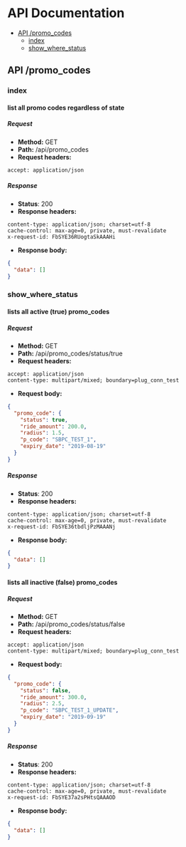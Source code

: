 # API Documentation

  * [API /promo_codes](#api-promo_codes)
    * [index](#api-promo_codes-index)
    * [show_where_status](#api-promo_codes-show_where_status)

## API /promo_codes
### <a id=api-promo_codes-index></a>index
#### list all promo codes regardless of state
##### Request
* __Method:__ GET
* __Path:__ /api/promo_codes
* __Request headers:__
```
accept: application/json
```

##### Response
* __Status__: 200
* __Response headers:__
```
content-type: application/json; charset=utf-8
cache-control: max-age=0, private, must-revalidate
x-request-id: FbSYE36RUogtaSkAAAHi
```
* __Response body:__
```json
{
  "data": []
}
```

### <a id=api-promo_codes-show_where_status></a>show_where_status
#### lists all active (true) promo_codes
##### Request
* __Method:__ GET
* __Path:__ /api/promo_codes/status/true
* __Request headers:__
```
accept: application/json
content-type: multipart/mixed; boundary=plug_conn_test
```
* __Request body:__
```json
{
  "promo_code": {
    "status": true,
    "ride_amount": 200.0,
    "radius": 1.5,
    "p_code": "SBPC_TEST_1",
    "expiry_date": "2019-08-19"
  }
}
```

##### Response
* __Status__: 200
* __Response headers:__
```
content-type: application/json; charset=utf-8
cache-control: max-age=0, private, must-revalidate
x-request-id: FbSYE36tbdljPzMAAANj
```
* __Response body:__
```json
{
  "data": []
}
```

#### lists all inactive (false) promo_codes
##### Request
* __Method:__ GET
* __Path:__ /api/promo_codes/status/false
* __Request headers:__
```
accept: application/json
content-type: multipart/mixed; boundary=plug_conn_test
```
* __Request body:__
```json
{
  "promo_code": {
    "status": false,
    "ride_amount": 300.0,
    "radius": 2.5,
    "p_code": "SBPC_TEST_1_UPDATE",
    "expiry_date": "2019-09-19"
  }
}
```

##### Response
* __Status__: 200
* __Response headers:__
```
content-type: application/json; charset=utf-8
cache-control: max-age=0, private, must-revalidate
x-request-id: FbSYE37a2sPHtsQAAAOD
```
* __Response body:__
```json
{
  "data": []
}
```


